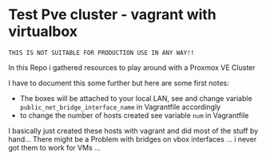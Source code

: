 # Test Pve cluster -  vagrant with virtualbox

    THIS IS NOT SUITABLE FOR PRODUCTION USE IN ANY WAY!!

In this Repo i gathered resources to play around with a Proxmox VE Cluster

I have to document this some further but here are some first notes:

- The boxes will be attached to your local LAN, see and change variable `public_net_bridge_interface_name`
  in Vagrantfile accordingly
- to change the number of hosts created see variable `num` in Vagrantfile

I basically just created these hosts with vagrant and did most of the stuff by hand...
There might be a Problem with bridges on vbox interfaces ... i never got them to work for VMs ...

